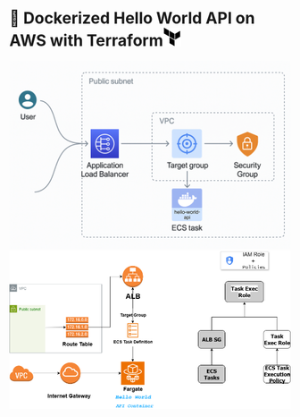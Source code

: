 # 🐋 Dockerized Hello World API on AWS with Terraform![alt text](terraform.png)

<p align="center">
  <img src="terraform-aws-docker-api-2.png", width="533"/>   <img src="terraform-aws-docker-api.drawio.png" width="633"/>
</p>
